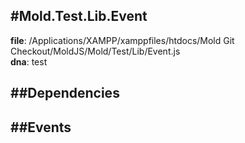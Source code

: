 
#Mold.Test.Lib.Event
---------------------------------------

__file__: /Applications/XAMPP/xamppfiles/htdocs/Mold Git Checkout/MoldJS/Mold/Test/Lib/Event.js  
__dna__: test  


	






##Dependencies
--------------



##Events
--------------






 

 


 



		
